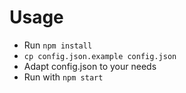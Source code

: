 # Usage

* Run `npm install`
* `cp config.json.example config.json`
* Adapt config.json to your needs
* Run with `npm start`
